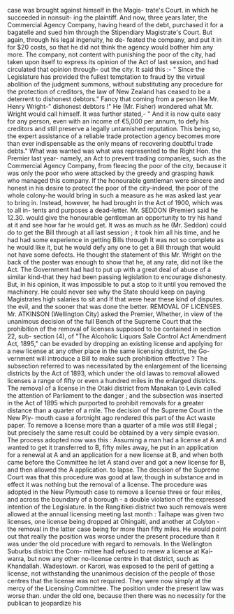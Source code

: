 case was brought against himself in the Magis- trate's Court. in which he succeeded in nonsuit- ing the plaintiff. And now, three years later, the Commercial Agency Company, having heard of the debt, purchased it for a bagatelle and sued him through the Stipendiary Magistrate's Court. But again, through his legal ingenuity, he de- feated the company, and put it in for $20 costs, so that he did not think the agency would bother him any more. The company, not content with punishing the poor of the city, had taken upon itself to express its opinion of the Act of last session, and had circulated that opinion through- out the city. It said this :- " Since the Legislature has provided the fullest temptation to fraud by the virtual abolition of the judgment summons, without substituting any procedure for the protection of creditors, the law of New Zealand has ceased to be a deterrent to dishonest debtors." Fancy that coming from a person like Mr. Henry Wright-" dishonest debtors !" He (Mr. Fisher) wondered what Mr. Wright would call himself. It was further stated,- " And it is now quite easy for any person, even with an income of €5,000 per annum, to defy his creditors and still preserve a legally untarnished reputation. This being so, the expert assistance of a reliable trade protection agency becomes more than ever indispensable as the only means of recovering doubtful trade debts." What was wanted was what was represented to the Right Hon. the Premier last year- namely, an Act to prevent trading companies, such as the Commercial Agency Company, from fleecing the poor of the city, because it was only the poor who were attacked by the greedy and grasping hawk who managed this company. If the honourable gentleman were sincere and honest in his desire to protect the poor of the city-indeed, the poor of the whole colony-he would bring in such a measure as he was asked last year to bring in. Instead, however, he had brought in the Act of 1900, which was to all in- tents and purposes a dead-letter. Mr. SEDDON (Premier) said he 12.30. would give the honourable gentleman an opportunity to try his hand at it and see how far he would get. It was as much as he (Mr. Seddon) could do to get the Bill through at all last session ; it took him all his time, and he had had some experience in getting Bills through It was not so complete as he would like it, but he would defy any one to get a Bill through that would not have some defects. He thought the statement of this Mr. Wright on the back of the poster was enough to show that he, at any rate, did not like the Act. The Government had had to put up with a great deal of abuse of a similar kind-that they had been passing legislation to encourage dishonesty. But, in his opinion, it was impossible to put a stop to it until you removed the machinery. He could never see why the State should keep on paying Magistrates high salaries to sit and If that were hear these kind of disputes. the evil, and the sooner that was done the better. REMOVAL OF LICENSES. Mr. ATKINSON (Wellington City) asked the Premier, Whether, in view of the unanimous decision of the full Bench of the Supreme Court that the prohibition of the removal of licenses supposed to be contained in section 22, sub- section (4), of "The Alcoholic Liquors Sale Control Act Amendment Act, 1895," can be evaded by dropping an existing license and applying for a new license at any other place in the same licensing district, the Go- vernment will introduce a Bill to make such prohibition effective ? The subsection referred to was necessitated by the enlargement of the licensing districts by the Act of 1893, which under the old lawas to removal allowed licenses a range of fifty or even a hundred miles in the enlarged districts. The removal of a license in the Otaki district from Manakan to Levin called the attention of Parliament to the danger ; and the subsection was inserted in the Act of 1895 which purported to prohibit removals for a greater distance than a quarter of a mile. The decision of the Supreme Court in the New Ply- mouth case a fortnight ago rendered this part of the Act waste paper. To remove a license more than a quarter of a mile was still illegal ; but precisely the same result could be obtained by a very simple evasion. The process adopted now was this : Assuming a man had a license at A and wanted to get it transferred to B, fifty miles away, he put in an application for a renewal at A and an application for a new license at B, and when both came before the Committee he let A stand over and got a new license for B, and then allowed the A application. to lapse. The decision of the Supreme Court was that this procedure was good at law, though in substance and in effect it was nothing but the removal of a license. The procedure was adopted in the New Plymouth case to remove a license three or four miles, and across the boundary of a borough - a double violation of the expressed intention of the Legislature. In the Rangitikei district two such removals were allowed at the annual licensing meeting last month : Taihape was given two licenses, one license being dropped at Ohingaiti, and another at Colyton - the removal in the latter case being for more than fifty miles. He would point out that really the position was worse under the present procedure than it was under the old procedure with regard to removals. In the Wellington Suburbs district the Com- mittee had refused to renew a license at Kai- warra, but now any other no-license centre in that district, such as Khandallah. Wadestown. or Karori, was exposed to the peril of getting a license, not withstanding the unanimous decision of the people of those centres that the license was not required. They were now simply at the mercy of the Licensing Committee. The position under the present law was worse than. under the old one, because then there was no necessity for the publican to jeopardize his 
